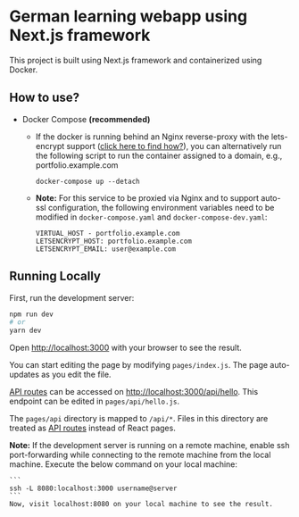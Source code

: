 # German learning webapp using Next.js framework

This project is built using Next.js framework and containerized using Docker. 

## How to use?

- Docker Compose **(recommended)**
  - If the docker is running behind an Nginx reverse-proxy with the lets-encrypt support ([click here to find how?](https://github.com/shivamsnaik/nextcloud-reverseproxy-docker)), you can alternatively run the following script to run the container assigned to a domain, e.g., portfolio.example.com

    ```
    docker-compose up --detach
    ```

  - **Note:** For this service to be proxied via Nginx and to support auto-ssl configuration, the following environment variables need to be modified in ```docker-compose.yaml``` and ```docker-compose-dev.yaml```: 
    ```
    VIRTUAL_HOST - portfolio.example.com
    LETSENCRYPT_HOST: portfolio.example.com
    LETSENCRYPT_EMAIL: user@example.com
    ```
## Running Locally

First, run the development server:

```bash
npm run dev
# or
yarn dev
```

Open [http://localhost:3000](http://localhost:3000) with your browser to see the result.

You can start editing the page by modifying `pages/index.js`. The page auto-updates as you edit the file.

[API routes](https://nextjs.org/docs/api-routes/introduction) can be accessed on [http://localhost:3000/api/hello](http://localhost:3000/api/hello). This endpoint can be edited in `pages/api/hello.js`.

The `pages/api` directory is mapped to `/api/*`. Files in this directory are treated as [API routes](https://nextjs.org/docs/api-routes/introduction) instead of React pages.

**Note:** If the development server is running on a remote machine, enable ssh port-forwarding while connecting to the remote machine from the local machine. Execute the below command on your local machine:
  
    ```
    ssh -L 8080:localhost:3000 username@server
    ```
    Now, visit localhost:8080 on your local machine to see the result. 
